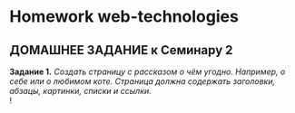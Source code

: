 # Homework web-technologies
## **ДОМАШНЕЕ ЗАДАНИЕ к Семинару 2**
**Задание 1.** *Создать страницу с рассказом о чём угодно. Например, о себе или о любимом коте.
Страница должна содержать заголовки, абзацы, картинки, списки и ссылки.* <br>
!

